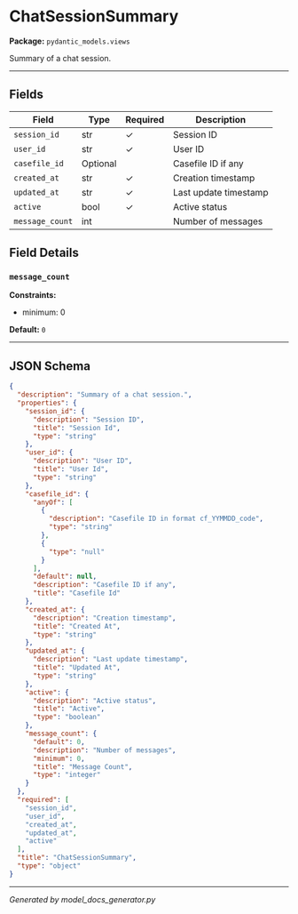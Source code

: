 # ChatSessionSummary

**Package:** `pydantic_models.views`

Summary of a chat session.

---

## Fields

| Field | Type | Required | Description |
|-------|------|----------|-------------|
| `session_id` | str | ✓ | Session ID |
| `user_id` | str | ✓ | User ID |
| `casefile_id` | Optional |  | Casefile ID if any |
| `created_at` | str | ✓ | Creation timestamp |
| `updated_at` | str | ✓ | Last update timestamp |
| `active` | bool | ✓ | Active status |
| `message_count` | int |  | Number of messages |

## Field Details

### `message_count`

**Constraints:**
- minimum: 0

**Default:** `0`

---

## JSON Schema

```json
{
  "description": "Summary of a chat session.",
  "properties": {
    "session_id": {
      "description": "Session ID",
      "title": "Session Id",
      "type": "string"
    },
    "user_id": {
      "description": "User ID",
      "title": "User Id",
      "type": "string"
    },
    "casefile_id": {
      "anyOf": [
        {
          "description": "Casefile ID in format cf_YYMMDD_code",
          "type": "string"
        },
        {
          "type": "null"
        }
      ],
      "default": null,
      "description": "Casefile ID if any",
      "title": "Casefile Id"
    },
    "created_at": {
      "description": "Creation timestamp",
      "title": "Created At",
      "type": "string"
    },
    "updated_at": {
      "description": "Last update timestamp",
      "title": "Updated At",
      "type": "string"
    },
    "active": {
      "description": "Active status",
      "title": "Active",
      "type": "boolean"
    },
    "message_count": {
      "default": 0,
      "description": "Number of messages",
      "minimum": 0,
      "title": "Message Count",
      "type": "integer"
    }
  },
  "required": [
    "session_id",
    "user_id",
    "created_at",
    "updated_at",
    "active"
  ],
  "title": "ChatSessionSummary",
  "type": "object"
}
```

---

*Generated by model_docs_generator.py*
